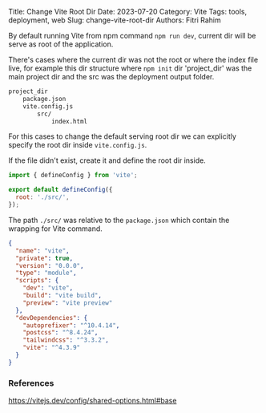 Title: Change Vite Root Dir
Date: 2023-07-20
Category: Vite
Tags: tools, deployment, web
Slug: change-vite-root-dir
Authors: Fitri Rahim

By default running Vite from npm command `npm run dev`, current dir will be serve as root of the application.

There's cases where the current dir was not the root or where the index file live, for example this dir structure where `npm init` dir 'project_dir' was the main project dir and the src was the deployment output folder.

```bash
project_dir
    package.json
    vite.config.js
        src/
            index.html
```
For this cases to change the default serving root dir we can explicitly specify the root dir inside `vite.config.js`.

If the file didn't exist, create it and define the root dir inside.

```javascript
import { defineConfig } from 'vite';

export default defineConfig({
  root: './src/', 
});
```

The path `./src/` was relative to the `package.json` which contain the wrapping for Vite command.

```json
{
  "name": "vite",
  "private": true,
  "version": "0.0.0",
  "type": "module",
  "scripts": {
    "dev": "vite",
    "build": "vite build",
    "preview": "vite preview"
  },
  "devDependencies": {
    "autoprefixer": "^10.4.14",
    "postcss": "^8.4.24",
    "tailwindcss": "^3.3.2",
    "vite": "^4.3.9"
  }
}
```

### References
<https://vitejs.dev/config/shared-options.html#base>